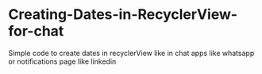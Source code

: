 # Creating-Dates-in-RecyclerView-for-chat
Simple code to create dates in recyclerView like in chat apps like whatsapp or notifications page like linkedin
